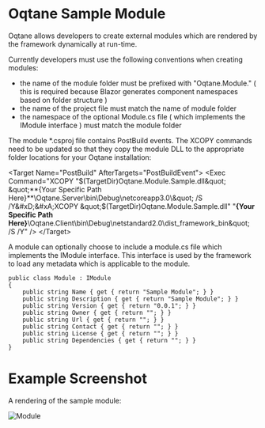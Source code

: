 # Oqtane Sample Module

Oqtane allows developers to create external modules which are rendered by the framework dynamically at run-time.

Currently developers must use the following conventions when creating modules:

- the name of the module folder must be prefixed with "Oqtane.Module." ( this is required because Blazor generates component namespaces based on folder structure )
- the name of the project file must match the name of module folder
- the namespace of the optional Module.cs file ( which implements the IModule interface ) must match the module folder

The module *.csproj file contains PostBuild events. The XCOPY commands need to be updated so that they copy the module DLL to the appropriate folder locations for your Oqtane installation:

  \<Target Name="PostBuild" AfterTargets="PostBuildEvent">
    \<Exec Command="XCOPY &quot;$(TargetDir)Oqtane.Module.Sample.dll&quot; &quot;**{Your Specific Path Here}**\Oqtane.Server\bin\Debug\netcoreapp3.0\&quot; /S /Y&#xD;&#xA;XCOPY &quot;$(TargetDir)Oqtane.Module.Sample.dll&quot; &quot;**{Your Specific Path Here}**\Oqtane.Client\bin\Debug\netstandard2.0\dist\_framework\_bin\&quot; /S /Y" />
  \</Target>

A module can optionally choose to include a module.cs file which implements the IModule interface. This interface is used by the framework to load any metadata which is applicable to the module.

    public class Module : IModule
    {
        public string Name { get { return "Sample Module"; } }
        public string Description { get { return "Sample Module"; } }
        public string Version { get { return "0.0.1"; } }
        public string Owner { get { return ""; } }
        public string Url { get { return ""; } }
        public string Contact { get { return ""; } }
        public string License { get { return ""; } }
        public string Dependencies { get { return ""; } }
    }

# Example Screenshot

A rendering of the sample module:

![Module](https://github.com/oqtane/module.sample/blob/master/screenshot1.png?raw=true "Module")
